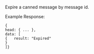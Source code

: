 Expire a canned message by message id.

Example Response:

    {
    head: { ... },
    data: [
    {   result: "Expired"   
    }
    ]}
